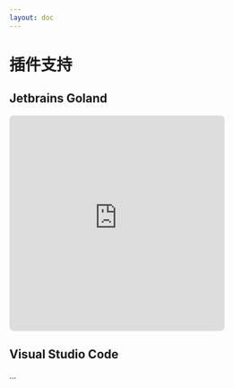 ```yaml
---
layout: doc
---
```

# 插件支持

## Jetbrains Goland
<iframe width="384px" height="384px" style="border-radius:8px;border-style:none" src="https://plugins.jetbrains.com/embeddable/card/23281"></iframe>

## Visual Studio Code
...